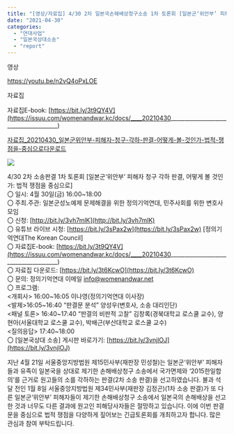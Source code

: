 ```yaml
---
title: "[영상/자료집] 4/30 2차 일본국손해배상청구소송 1차 토론회 [일본군‘위안부’ 피해자 청구 각하 판결, 어떻게 볼 것인가: 법적 쟁점을 중심으로]"
date: "2021-04-30"
categories: 
  - "연대사업"
  - "일본국상대소송"
  - "report"
---
```


영상

https://youtu.be/n2vQ4oPxLOE

자료집

자료집E-book: [https://bit.ly/3t9QY4V](https://issuu.com/womenandwar.kc/docs/____20210430______________________________________)

[자료집\_20210430\_일본군위안부-피해자-청구-각하-판결-어떻게-볼-것인가-법적-쟁점을-중심으로](https://womenandwar.net/kr/wp-content/uploads/2021/04/자료집_20210430_일본군위안부-피해자-청구-각하-판결-어떻게-볼-것인가-법적-쟁점을-중심으로.pdf)[다운로드](https://womenandwar.net/kr/wp-content/uploads/2021/04/자료집_20210430_일본군위안부-피해자-청구-각하-판결-어떻게-볼-것인가-법적-쟁점을-중심으로.pdf)

![](https://womenandwar.net/kr/wp-content/uploads/2021/04/웹자보210426_2차-소송-판결-1차-토론회-724x1024.jpg)

4/30 2차 소송판결 1차 토론회 \[일본군‘위안부’ 피해자 청구 각하 판결, 어떻게 볼 것인가: 법적 쟁점을 중심으로\]  
〇 일시: 4월 30일(금) 16:00~18:00  
〇 주최.주관: 일본군성노예제 문제해결을 위한 정의기억연대, 민주사회를 위한 변호사모임  
〇 신청: [http://bit.ly/3vh7mlK](http://bit.ly/3vh7mlK)  
〇 유튜브 라이브 시청: [https://bit.ly/3sPax2w](https://bit.ly/3sPax2w) \[정의기억연대The Korean Council\]  
〇 자료집E-book: [https://bit.ly/3t9QY4V](https://issuu.com/womenandwar.kc/docs/____20210430______________________________________)  
〇 자료집 다운로드: [https://bit.ly/3t6KcwO](https://bit.ly/3t6KcwO)  
〇 문의: 정의기억연대 이메일 info@womenandwar.net  
〇 프로그램:  
<개회사> 16:00~16:05 이나영(정의기억연대 이사장)  
<발제>16:05~16:40 “판결문 분석” 양성우(변호사, 소송 대리인단)  
<패널 토론> 16:40~17:40 “판결의 비판적 고찰” 김창록(경북대학교 로스쿨 교수), 양현아(서울대학교 로스쿨 교수), 박배근(부산대학교 로스쿨 교수)  
<질의응답> 17:40~18:00  
〇 \[일본국상대 소송\] 게시판 바로가기: [https://bit.ly/3vnjlOJ](https://bit.ly/3vnjlOJ)

지난 4월 21일 서울중앙지방법원 제15민사부(재판장 민성철)는 일본군‘위안부’ 피해자들과 유족이 일본국을 상대로 제기한 손해배상청구 소송에서 국가면제와 ‘2015한일합의’를 근거로 원고들의 소를 각하하는 판결(2차 소송 판결)을 선고하였습니다. 불과 석 달 전인 1월 8일 서울중앙지방법원 제34민사부(재판장 김정곤)(1차 소송 판결)가 또 다른 일본군‘위안부’ 피해자들이 제기한 손해배상청구 소송에서 일본국의 손해배상을 선고한 것과 너무도 다른 결과에 원고인 피해당사자들은 절망하고 있습니다. 이에 이번 판결문을 중심으로 법적 쟁점을 다양하게 짚어보는 긴급토론회를 개최하고자 합니다. 많은 관심과 참여 부탁드립니다.
